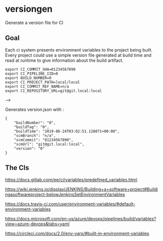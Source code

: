 # versiongen
Generate a version file for CI


## Goal

Each ci system presents environment variables to the project being built. Every project could use a simple version file generated at build time and read at runtime to give information about the build artifact.



```
export CI_COMMIT_SHA=01234567890
export CI_PIPELINE_IID=0
export BUILD_NUMBER=0
export CI_PROJECT_PATH=local/local
export CI_COMMIT_REF_NAME=n/a
export CI_REPOSITORY_URL=git@git.local:local
```

-->

Generates version.json with :

```
{
    "buildNumber": "0",
    "buildTag": "0",
    "buildTime": "2019-06-24T03:02:51.128071+00:00",
    "scmBranch": "n/a",
    "scmCommit": "01234567890",
    "scmUrl": "git@git.local:local",
    "version": "0"
}
```



## The CIs

https://docs.gitlab.com/ee/ci/variables/predefined_variables.html

https://wiki.jenkins.io/display/JENKINS/Building+a+software+project#Buildingasoftwareproject-belowJenkinsSetEnvironmentVariables

https://docs.travis-ci.com/user/environment-variables/#default-environment-variables

https://docs.microsoft.com/en-us/azure/devops/pipelines/build/variables?view=azure-devops&tabs=yaml

https://circleci.com/docs/2.0/env-vars/#built-in-environment-variables
